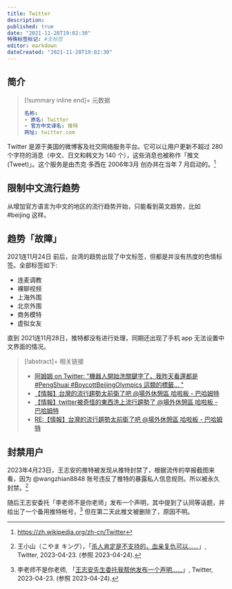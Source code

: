 ```yaml
---
title: Twitter
description:
published: true
date: "2021-11-28T19:02:30"
特殊标签标记: #无标签
editor: markdown
dateCreated: "2021-11-28T19:02:30"
---
```


## 简介

> [!summary inline end]+ 元数据
>
> ```yaml
> 名称:
> - 原名: Twitter
> - 官方中文译名: 推特
> 网址: twitter.com
> ```

Twitter 是源于美国的微博客及社交网络服务平台。它可以让用户更新不超过 280 个字符的消息（中文、日文和韩文为 140 个），这些消息也被称作「推文 (Tweet)」。这个服务是由杰克·多西在 2006年3月 创办并在当年 7 月启动的。[^wiki]

[^wiki]: <https://zh.wikipedia.org/zh-cn/Twitter>

## 限制中文流行趋势

从增加官方语言为中文的地区的流行趋势开始，只能看到英文趋势，比如 \#beijing 这样。

## 趋势「故障」

2021连11月24日 前后，台湾的趋势出现了中文标签，但都是并没有热度的色情标签。全部标签如下:

+   连麦调教
+   裸聊视频
+   上海外围
+   北京外围
+   商务模特
+   虚拟女友

直到 2021连11月28日，推特都没有进行处理，同期还出现了手机 app 无法设置中文界面的情况。

> [!abstract]+ 相关链接
>
> +   [阿姆姆 on Twitter: "機器人開始洗關鍵字了，我昨天看還都是 \#PengShuai \#BoycottBeijingOlympics 這類的標籤… "](https://web.archive.org/web/20211125204143/https://twitter.com/runningmumu/status/1463709315697504257)
> +   [【情報】台灣的流行趨勢太前衛了吧 @場外休憩區 哈啦板 - 巴哈姆特](https://web.archive.org/web/20211128102850/https://forum.gamer.com.tw/C.php?bsn=60076&snA=6748634)
> +   [【情報】twitter被奇怪的東西洗上流行趨勢了 @場外休憩區 哈啦板 - 巴哈姆特](https://web.archive.org/web/20211128102101/https://forum.gamer.com.tw/C.php?bsn=60076&snA=6752590)
> +   [RE:【情報】台灣的流行趨勢太前衛了吧 @場外休憩區 哈啦板 - 巴哈姆特](https://web.archive.org/web/20211128101654/https://forum.gamer.com.tw/Co.php?bsn=60076&sn=79840652)

## 封禁用户

2023年4月23日，王志安的推特被发现从推特封禁了，根据流传的举报截图来看，因为 @wangzhian8848 账号违反了推特的暴露私人信息规则。所以被永久封禁。[^74592]

[^74592]: 王小山（こやま キング），「[杀人肯定是不支持的，血亲复仇可以……](https://web.archive.org/web/20230423155555/https://twitter.com/wangxiaoshan/status/1650026340568174592)」, Twitter, 2023-04-23. (参照 2023-04-24).

随后王志安委托「李老师不是你老师」发布一个声明，其中提到了认同等话题，并给出了一个备用推特帐号，[^38560] 但在第二天此推文被删除了，原因不明。

[^38560]: 李老师不是你老师, 「[王志安先生委托我帮他发布一个声明……](https://web.archive.org/web/20230423035539/https://twitter.com/whyyoutouzhele/status/1649950919423938560)」, Twitter, 2023-04-23. (参照 2023-04-24).
